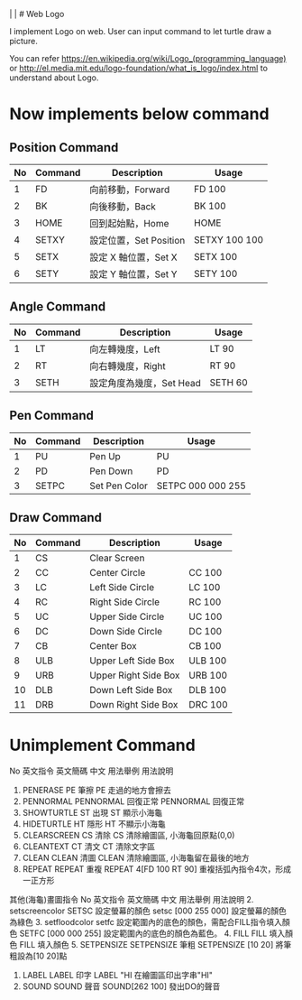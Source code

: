 | | # Web Logo

I implement Logo on web. User can input command to let turtle draw a picture.

You can refer https://en.wikipedia.org/wiki/Logo_(programming_language) or http://el.media.mit.edu/logo-foundation/what_is_logo/index.html to understand about Logo.

# Now implements below command

## Position Command
|No| Command | Description         | Usage         |
| - | -      | -                   | -             |
| 1 | FD     | 向前移動，Forward       | FD 100        |
| 2 | BK     | 向後移動，Back          | BK 100        |
| 3 | HOME   | 回到起始點，Home         | HOME          |
| 4 | SETXY  | 設定位置，Set Position  | SETXY 100 100 |
| 5 | SETX   | 設定 X 軸位置，Set X     | SETX 100      |
| 6 | SETY   | 設定 Y 軸位置，Set Y     | SETY 100      |

## Angle Command
|No| Command | Description | Usage|
| -  | -       | -                           | -|
| 1 | LT     | 向左轉幾度，Left |  LT 90 |
| 2 | RT     | 向右轉幾度，Right |  RT 90 |
| 3 | SETH | 設定角度為幾度，Set Head |  SETH 60 |

## Pen Command
|No| Command | Description | Usage|
| -  | -       | -                           | -|
|1 | PU | Pen Up | PU |
|2 | PD | Pen Down | PD |
|3 | SETPC | Set Pen Color | SETPC 000 000 255 |

## Draw Command
|No| Command | Description | Usage|
| -  | -       | -                           | -|
| 1 | CS | Clear Screen |
| 2 | CC | Center Circle | CC 100 |
| 3 | LC | Left Side Circle | LC 100|
| 4 | RC | Right Side Circle | RC 100 |
| 5 | UC | Upper Side Circle | UC 100| 
| 6 | DC | Down Side Circle | DC 100 |
| 7 | CB | Center Box |  CB 100 |
| 8 | ULB | Upper Left Side Box | ULB 100 |
| 9 | URB | Upper Right Side Box | URB 100 |
| 10 | DLB | Down Left Side Box | DLB 100 |
| 11 | DRB | Down Right Side Box | DRC 100 |

# Unimplement Command

No   英文指令       英文簡碼     中文        用法舉例                            用法說明
1.    PENERASE    PE        筆擦        PE                     走過的地方會擦去
2.    PENNORMAL   PENNORMAL 回復正常 PENNORMAL              回復正常
3.    SHOWTURTLE  ST        出現        ST                     顯示小海龜
4.   HIDETURTLE  HT        隱形        HT                     不顯示小海龜
5.   CLEARSCREEN CS        清除        CS                     清除繪圖區, 小海龜回原點(0,0)
6.   CLEANTEXT   CT        清文        CT                     清除文字區
7.   CLEAN       CLEAN     清圖        CLEAN                  清除繪圖區, 小海龜留在最後的地方
8.   REPEAT      REPEAT    重複        REPEAT 4[FD 100 RT 90] 重複括弧內指令4次，形成一正方形

其他(海龜)畫圖指令
No   英文指令             英文簡碼        中文                                                                            用法舉例                                          用法說明
2.    setscreencolor SETSC       設定螢幕的顏色                                                          setsc [000 255 000]                      設定螢幕的顏色為綠色
3.   setfloodcolor  setfc       設定範圍內的底色的顏色，需配合FILL指令填入顏色   SETFC [000 000 255]            設定範圍內的底色的顏色為藍色。
4.    FILL           FILL        填入顏色                                                                    FILL                           填入顏色
5.    SETPENSIZE     SETPENSIZE  筆粗                                                                           SETPENSIZE [10 20]             將筆粗設為[10 20]點
1.   LABEL          LABEL       印字                                                                          LABEL "HI                      在繪圖區印出字串"HI"
11.   SOUND          SOUND       聲音                                                                          SOUND[262 100]                 發出DO的聲音

